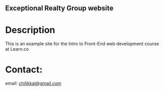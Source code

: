Exceptional Realty Group website
---

# Description

This is an example site for the Intro to Front-End web development course at Learn.co

# Contact:

email: chilikkal@gmail.com
